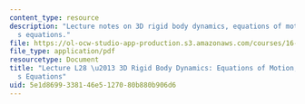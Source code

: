 ```yaml
---
content_type: resource
description: "Lecture notes on 3D rigid body dynamics, equations of motion, and Euler\u2019\
  s equations."
file: https://ol-ocw-studio-app-production.s3.amazonaws.com/courses/16-07-dynamics-fall-2009/5e1d8699338146e5127080b880b906d6_MIT16_07F09_Lec28.pdf
file_type: application/pdf
resourcetype: Document
title: "Lecture L28 \u2013 3D Rigid Body Dynamics: Equations of Motion; Euler\u2019\
  s Equations"
uid: 5e1d8699-3381-46e5-1270-80b880b906d6
---
```

